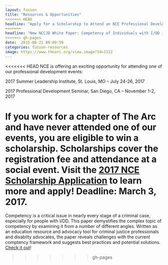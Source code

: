 ```yaml
---
layout: fusion
title: "Resources & Opportunities"
<<<<<<< HEAD
headline: "Apply for a Scholarship to Attend an NCE Professional Development Event!"
=======
headline: "New NCCJD White Paper: Competency of Individuals with I/DD in the Criminal Justice System"
>>>>>>> gh-pages
date:  2015-08-21 09:09:59
categories: fusion-resources
image: https://www.thearc.org/view.image?Id=1322
---
```

<<<<<<< HEAD
NCE is offering an exciting opportunity for attending one of our professional development events:

2017 Summer Leadership Institute, St. Louis, MO – July 24-26, 2017

2017 Professional Development Seminar, San Diego, CA – November 1-2, 2017

If you work for a chapter of The Arc and have never attended one of our events, you are eligible to win a scholarship. Scholarships cover the registration fee and attendance at a social event. Visit the <a href="https://fs16.formsite.com/u024508129ncearc/form261/index.html?1484843450553">2017 NCE Scholarship Application</a> to learn more and apply! Deadline: March 3, 2017.
=======
Competency is a critical issue in nearly every stage of a criminal case, especially for people with I/DD. This paper demystifies the complex topic of competency by examining it from a number of different angles. Written as an education resource and advocacy tool for criminal justice professionals and disabilty advocates, the paper reveals challenges with the current comptency framework and suggests best practices and potential solutions. <a href="http://www.thearc.org/NCCJD/publications">Check it out</a>! 
>>>>>>> gh-pages

